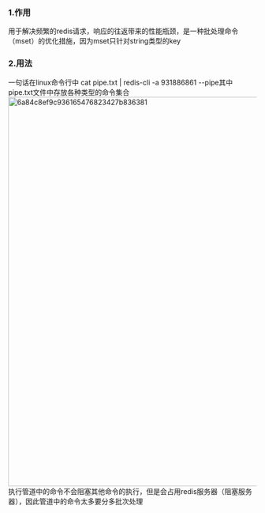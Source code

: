 ### 1.作用
用于解决频繁的redis请求，响应的往返带来的性能瓶颈，是一种批处理命令（mset）的优化措施，因为mset只针对string类型的key
### 2.用法
一句话在linux命令行中 cat pipe.txt | redis-cli -a 931886861 --pipe其中pipe.txt文件中存放各种类型的命令集合
<img width="788" alt="6a84c8ef9c936165476823427b836381" src="https://github.com/user-attachments/assets/6ab56c08-3b7d-4322-b9a2-a70bc33c5bfb" />
执行管道中的命令不会阻塞其他命令的执行，但是会占用redis服务器（阻塞服务器），因此管道中的命令太多要分多批次处理
